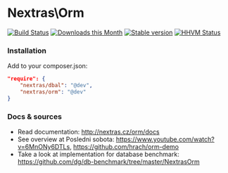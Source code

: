 Nextras\Orm
===========

[![Build Status](https://travis-ci.org/nextras/orm.svg?branch=master)](https://travis-ci.org/nextras/orm)
[![Downloads this Month](https://img.shields.io/packagist/dm/nextras/orm.svg?style=flat)](https://packagist.org/packages/nextras/orm)
[![Stable version](http://img.shields.io/packagist/v/nextras/orm.svg?style=flat)](https://packagist.org/packages/nextras/orm)
[![HHVM Status](http://img.shields.io/hhvm/nextras/orm.svg?style=flat)](http://hhvm.h4cc.de/package/nextras/orm)

### Installation

Add to your composer.json:

```json
"require": {
	"nextras/dbal": "@dev",
	"nextras/orm": "@dev"
}
```

### Docs & sources

- Read documentation: http://nextras.cz/orm/docs
- See overview at Posledni sobota: https://www.youtube.com/watch?v=6MnONy6DTLs, https://github.com/hrach/orm-demo
- Take a look at implementation for database benchmark: https://github.com/dg/db-benchmark/tree/master/NextrasOrm
